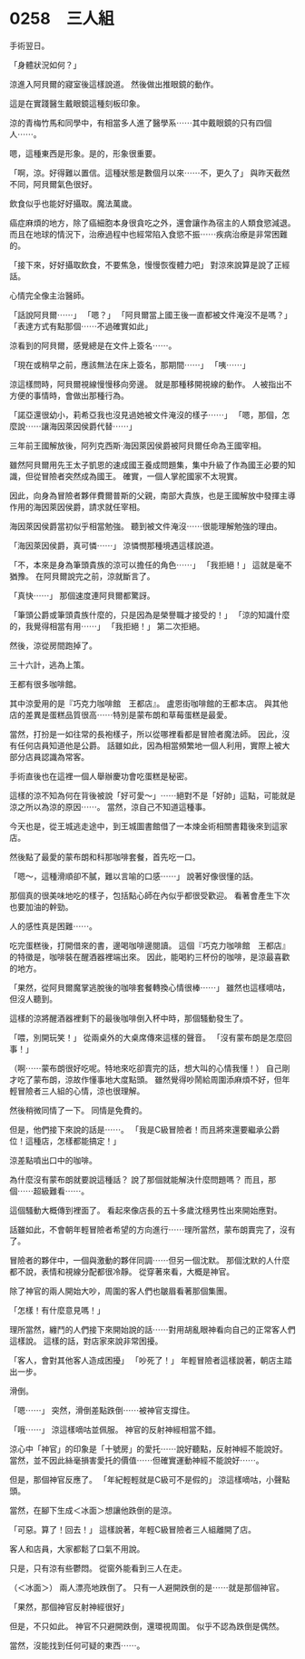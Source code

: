 # 0258　三人組
手術翌日。

「身體狀況如何？」

涼進入阿貝爾的寢室後這樣說道。
然後做出推眼鏡的動作。

這是在實踐醫生戴眼鏡這種刻板印象。

涼的青梅竹馬和同學中，有相當多人進了醫學系⋯⋯其中戴眼鏡的只有四個人⋯⋯。

嗯，這種東西是形象。是的，形象很重要。

「啊，涼。好得難以置信。這種狀態是數個月以來⋯⋯不，更久了」
與昨天截然不同，阿貝爾氣色很好。

飲食似乎也能好好攝取。魔法萬歲。

癌症麻煩的地方，除了癌細胞本身很貪吃之外，還會讓作為宿主的人類食慾減退。
而且在地球的情況下，治療過程中也經常陷入食慾不振⋯⋯疾病治療是非常困難的。

「接下來，好好攝取飲食，不要焦急，慢慢恢復體力吧」
對涼來說算是說了正經話。

心情完全像主治醫師。

「話說阿貝爾⋯⋯」
「嗯？」
「阿貝爾當上國王後一直都被文件淹沒不是嗎？」
「表達方式有點那個⋯⋯不過確實如此」

涼看到的阿貝爾，感覺總是在文件上簽名⋯⋯。

「現在或稍早之前，應該無法在床上簽名，那期間⋯⋯」
「咦⋯⋯」

涼這樣問時，阿貝爾視線慢慢移向旁邊。
就是那種移開視線的動作。
人被指出不方便的事情時，會做出那種行為。

「諾亞還很幼小，莉希亞我也沒見過她被文件淹沒的樣子⋯⋯」
「嗯，那個，怎麼說⋯⋯讓海因萊因侯爵代替⋯⋯」

三年前王國解放後，阿列克西斯·海因萊因侯爵被阿貝爾任命為王國宰相。

雖然阿貝爾用先王太子凱恩的速成國王養成問題集，集中升級了作為國王必要的知識，但從冒險者突然成為國王。
確實，一個人掌舵國家不太現實。

因此，向身為冒險者夥伴費爾普斯的父親，南部大貴族，也是王國解放中發揮主導作用的海因萊因侯爵，請求就任宰相。

海因萊因侯爵當初似乎相當勉強。
聽到被文件淹沒⋯⋯很能理解勉強的理由。

「海因萊因侯爵，真可憐⋯⋯」
涼憐憫那種境遇這樣說道。

「不，本來是身為筆頭貴族的涼可以擔任的角色⋯⋯」
「我拒絕！」
這就是毫不猶豫。
在阿貝爾說完之前，涼就斷言了。

「真快⋯⋯」
那個速度連阿貝爾都驚訝。

「筆頭公爵或筆頭貴族什麼的，只是因為是榮譽職才接受的！」
「涼的知識什麼的，我覺得相當有用⋯⋯」
「我拒絕！」
第二次拒絕。

然後，涼從房間跑掉了。

三十六計，逃為上策。

王都有很多咖啡館。

其中涼愛用的是『巧克力咖啡館　王都店』。
盧恩街咖啡館的王都本店。
與其他店的差異是蛋糕品質很高⋯⋯特別是蒙布朗和草莓蛋糕是最愛。

當然，打扮是一如往常的長袍樣子，所以從哪裡看都是冒險者魔法師。
因此，沒有任何店員知道他是公爵。
話雖如此，因為相當頻繁地一個人利用，實際上被大部分店員認識為常客。

手術直後也在這裡一個人舉辦慶功會吃蛋糕是秘密。

這樣的涼不知為何在背後被說「好可愛～」⋯⋯絕對不是「好帥」這點，可能就是涼之所以為涼的原因⋯⋯。
當然，涼自己不知道這種事。

今天也是，從王城逃走途中，到王城圖書館借了一本煉金術相關書籍後來到這家店。

然後點了最愛的蒙布朗和科那咖啡套餐，首先吃一口。

「嗯～，這種滑順卻不膩，難以言喻的口感⋯⋯」
說著好像很懂的話。

那個真的很美味地吃的樣子，包括點心師在內似乎都很受歡迎。
看著會產生下次也要加油的幹勁。

人的感性真是困難⋯⋯。

吃完蛋糕後，打開借來的書，邊喝咖啡邊閱讀。
這個『巧克力咖啡館　王都店』的特徵是，咖啡裝在醒酒器裡端出來。
因此，能喝約三杯份的咖啡，是涼最喜歡的地方。

「果然，從阿貝爾魔掌逃脫後的咖啡套餐轉換心情很棒⋯⋯」
雖然也這樣嘀咕，但沒人聽到。

這樣的涼將醒酒器裡剩下的最後咖啡倒入杯中時，那個騷動發生了。

「喂，別開玩笑！」
從兩桌外的大桌席傳來這樣的聲音。
「沒有蒙布朗是怎麼回事！」

（啊⋯⋯蒙布朗很好吃呢。特地來吃卻賣完的話，想大叫的心情我懂！）
自己剛才吃了蒙布朗，涼故作懂事地大度點頭。
雖然覺得吵鬧給周圍添麻煩不好，但年輕冒險者三人組的心情，涼也很理解。

然後稍微同情了一下。
同情是免費的。

但是，他們接下來說的話是⋯⋯。
「我是C級冒險者！而且將來還要繼承公爵位！這種店，怎樣都能搞定！」

涼差點噴出口中的咖啡。

為什麼沒有蒙布朗就要說這種話？
說了那個就能解決什麼問題嗎？
而且，那個⋯⋯超級難看⋯⋯。

這個騷動大概傳到裡面了。
看起來像店長的五十多歲沈穩男性出來開始應對。

話雖如此，不會朝年輕冒險者希望的方向進行⋯⋯理所當然，蒙布朗賣完了，沒有了。

冒險者的夥伴中，一個與激動的夥伴同調⋯⋯但另一個沈默。
那個沈默的人什麼都不說，表情和視線分配都很冷靜。
從穿著來看，大概是神官。

除了神官的兩人開始大吵，周圍的客人們也皺眉看著那個集團。

「怎樣！有什麼意見嗎！」

理所當然，纏鬥的人們接下來開始說的話⋯⋯對用胡亂眼神看向自己的正常客人們這樣說。
這樣的話，對店家來說非常困擾。

「客人，會對其他客人造成困擾」
「吵死了！」
年輕冒險者這樣說著，朝店主踏出一步。

滑倒。

「嗯⋯⋯」
突然，滑倒差點跌倒⋯⋯被神官支撐住。

「哦⋯⋯」
涼這樣嘀咕並佩服。
神官的反射神經相當不錯。

涼心中「神官」的印象是「十號房」的愛托⋯⋯說好聽點，反射神經不能說好。
當然，並不因此絲毫損害愛托的價值⋯⋯但確實運動神經不能說好⋯⋯。

但是，那個神官反應了。
「年紀輕輕就是C級可不是假的」
涼這樣嘀咕，小聲點頭。

當然，在腳下生成＜冰面＞想讓他跌倒的是涼。

「可惡。算了！回去！」
這樣說著，年輕C級冒險者三人組離開了店。

客人和店員，大家都鬆了口氣不用說。

只是，只有涼有些鬱悶。
從窗外能看到三人在走。

（＜冰面＞）
兩人漂亮地跌倒了。
只有一人避開跌倒的是⋯⋯就是那個神官。

「果然，那個神官反射神經很好」

但是，不只如此。
神官不只避開跌倒，還環視周圍。
似乎不認為跌倒是偶然。

當然，沒能找到任何可疑的東西⋯⋯。